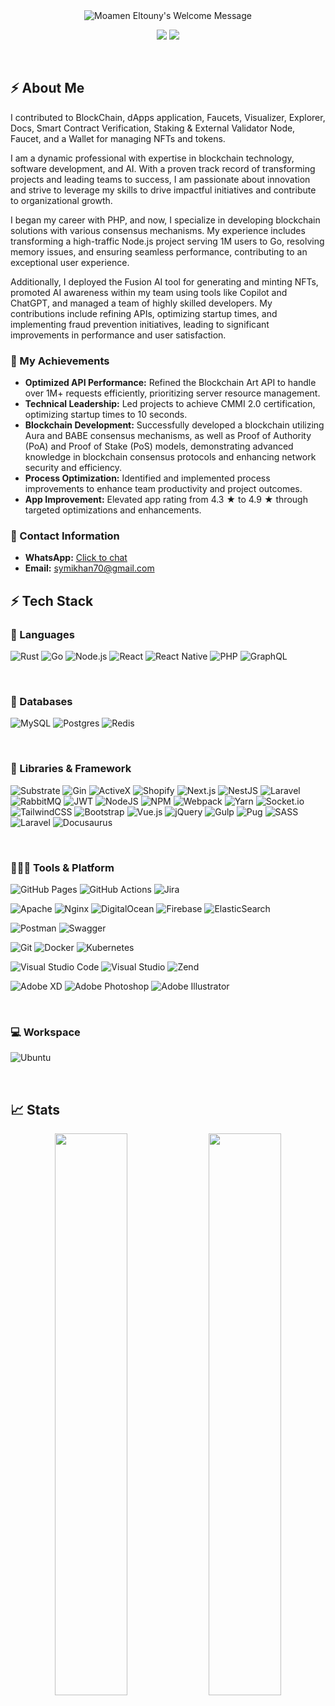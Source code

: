 <div align="center">
	<img alt="Moamen Eltouny's Welcome Message" src="https://readme-typing-svg.herokuapp.com/?lines=Welcome+to+Sulaman+Khan+GitHub&center=trueheight=55">
</div>

<p align="center">
	<a href="[https://www.linkedin.com/in/sulaman-khan-601ab9137](https://www.linkedin.com/in/sulaman-khan-601ab9137/)"><img src="https://img.shields.io/badge/LinkedIn-0077B5?style=for-the-badge&logo=linkedin&logoColor=white" /></a>
	<a href="[https://stackoverflow.com/questions/23921117/disable-only-full-group-by/23921234](https://stackoverflow.com/questions/23921117/disable-only-full-group-by/23921234)"><img src="https://img.shields.io/badge/Stack%20Overflow-F58025?style=for-the-badge&logo=stack-overflow&logoColor=white" /></a>
</p><br>

## ⚡ About Me

<p>
I contributed to BlockChain, dApps application, Faucets, Visualizer, Explorer, Docs, Smart Contract Verification, Staking & External Validator Node, Faucet, and a Wallet for managing NFTs and tokens.

I am a dynamic professional with expertise in blockchain technology, software development, and AI. With a proven track
record of transforming projects and leading teams to success, I am passionate about innovation and strive to leverage my
skills to drive impactful initiatives and contribute to organizational growth.

I began my career with PHP, and now, I specialize in developing blockchain solutions with various consensus mechanisms.
My experience includes transforming a high-traffic Node.js project serving 1M users to Go, resolving memory issues, and
ensuring seamless performance, contributing to an exceptional user experience.

Additionally, I deployed the Fusion AI tool for generating and minting NFTs, promoted AI awareness within my team using
tools like Copilot and ChatGPT, and managed a team of highly skilled developers. My contributions include refining APIs,
optimizing startup times, and implementing fraud prevention initiatives, leading to significant improvements in
performance and user satisfaction.
</p>

### 🎯 My Achievements

- **Optimized API Performance:** Refined the Blockchain Art API to handle over 1M+ requests efficiently, prioritizing
  server resource management.
- **Technical Leadership:** Led projects to achieve CMMI 2.0 certification, optimizing startup times to 10 seconds.
- **Blockchain Development:** Successfully developed a blockchain utilizing Aura and BABE consensus mechanisms, as well
  as Proof of Authority (PoA) and Proof of Stake (PoS) models, demonstrating advanced knowledge in blockchain consensus
  protocols and enhancing network security and efficiency.
- **Process Optimization:** Identified and implemented process improvements to enhance team productivity and project
  outcomes.
- **App Improvement:** Elevated app rating from 4.3 ★ to 4.9 ★ through targeted optimizations and enhancements.

### 📧 Contact Information

- **WhatsApp:** [Click to chat](https://wa.me/923167852626)
- **Email:** [symikhan70@gmail.com](mailto:symikhan70@gmail.com)

## ⚡ Tech Stack

### 🚀 Languages

![Rust](https://img.shields.io/badge/Rust-000000?style=for-the-badge&logo=rust&logoColor=white)
![Go](https://img.shields.io/badge/Go-00ADD8?style=for-the-badge&logo=go&logoColor=white)
![Node.js](https://img.shields.io/badge/Node.js-339933?style=for-the-badge&logo=nodedotjs&logoColor=white)
![React](https://img.shields.io/badge/React-61DAFB?style=for-the-badge&logo=react&logoColor=white)
![React Native](https://img.shields.io/badge/React%20Native-61DAFB?style=for-the-badge&logo=react&logoColor=white)
![PHP](https://img.shields.io/badge/php-%23777BB4.svg?style=for-the-badge&logo=php&logoColor=white)
![GraphQL](https://img.shields.io/badge/-GraphQL-E10098?style=for-the-badge&logo=graphql&logoColor=white)

<br>

### 💾 Databases

![MySQL](https://img.shields.io/badge/mysql-%2300f.svg?style=for-the-badge&logo=mysql&logoColor=white)
![Postgres](https://img.shields.io/badge/postgres-%23316192.svg?style=for-the-badge&logo=postgresql&logoColor=white)
![Redis](https://img.shields.io/badge/redis-%23DD0031.svg?style=for-the-badge&logo=redis&logoColor=white)

<br>

### 🧩 Libraries & Framework

![Substrate](https://img.shields.io/badge/Substrate-282828?style=for-the-badge&logo=substrate&logoColor=white)
![Gin](https://img.shields.io/badge/Gin-00ADD8?style=for-the-badge&logo=go&logoColor=white)
![ActiveX](https://img.shields.io/badge/ActiveX-1F425F?style=for-the-badge&logo=microsoft&logoColor=white)
![Shopify](https://img.shields.io/badge/Shopify-7AB55C?style=for-the-badge&logo=shopify&logoColor=white)
![Next.js](https://img.shields.io/badge/Next.js-000000?style=for-the-badge&logo=nextdotjs&logoColor=white)
![NestJS](https://img.shields.io/badge/NestJS-E0234E?style=for-the-badge&logo=nestjs&logoColor=white)
![Laravel](https://img.shields.io/badge/Laravel-FF2D20?style=for-the-badge&logo=laravel&logoColor=white)
![RabbitMQ](https://img.shields.io/badge/Rabbitmq-FF6600?style=for-the-badge&logo=rabbitmq&logoColor=white)
![JWT](https://img.shields.io/badge/JWT-black?style=for-the-badge&logo=JSON%20web%20tokens)
![NodeJS](https://img.shields.io/badge/node.js-6DA55F?style=for-the-badge&logo=node.js&logoColor=white)
![NPM](https://img.shields.io/badge/NPM-%23000000.svg?style=for-the-badge&logo=npm&logoColor=white)
![Webpack](https://img.shields.io/badge/webpack-%238DD6F9.svg?style=for-the-badge&logo=webpack&logoColor=black)
![Yarn](https://img.shields.io/badge/yarn-%232C8EBB.svg?style=for-the-badge&logo=yarn&logoColor=white)
![Socket.io](https://img.shields.io/badge/Socket.io-black?style=for-the-badge&logo=socket.io&badgeColor=010101)
![TailwindCSS](https://img.shields.io/badge/tailwindcss-%2338B2AC.svg?style=for-the-badge&logo=tailwind-css&logoColor=white)
![Bootstrap](https://img.shields.io/badge/bootstrap-%23563D7C.svg?style=for-the-badge&logo=bootstrap&logoColor=white)
![Vue.js](https://img.shields.io/badge/vuejs-%2335495e.svg?style=for-the-badge&logo=vuedotjs&logoColor=%234FC08D)
![jQuery](https://img.shields.io/badge/jquery-%230769AD.svg?style=for-the-badge&logo=jquery&logoColor=white)
![Gulp](https://img.shields.io/badge/GULP-%23CF4647.svg?style=for-the-badge&logo=gulp&logoColor=white)
![Pug](https://img.shields.io/badge/Pug-FFF?style=for-the-badge&logo=pug&logoColor=A86454)
![SASS](https://img.shields.io/badge/SASS-hotpink.svg?style=for-the-badge&logo=SASS&logoColor=white)
![Laravel](https://img.shields.io/badge/laravel-%23FF2D20.svg?style=for-the-badge&logo=laravel&logoColor=white)
![Docusaurus](https://img.shields.io/badge/Docusaurus-2D72D9?style=for-the-badge&logo=docusaurus&logoColor=white)

<br>

### 🧑🏻‍💻 Tools & Platform

![GitHub Pages](https://img.shields.io/badge/GitHub_Pages-100000?style=for-the-badge&logo=github&logoColor=white)
![GitHub Actions](https://img.shields.io/badge/GitHub_Actions-2088FF?style=for-the-badge&logo=github-actions&logoColor=white)
![Jira](https://img.shields.io/badge/jira-%230A0FFF.svg?style=for-the-badge&logo=jira&logoColor=white)

![Apache](https://img.shields.io/badge/apache-%23D42029.svg?style=for-the-badge&logo=apache&logoColor=white)
![Nginx](https://img.shields.io/badge/nginx-%23009639.svg?style=for-the-badge&logo=nginx&logoColor=white)
![DigitalOcean](https://img.shields.io/badge/DigitalOcean-%230167ff.svg?style=for-the-badge&logo=digitalOcean&logoColor=white)
![Firebase](https://img.shields.io/badge/firebase-%23039BE5.svg?style=for-the-badge&logo=firebase)
![ElasticSearch](https://img.shields.io/badge/-ElasticSearch-005571?style=for-the-badge&logo=elasticsearch)

![Postman](https://img.shields.io/badge/Postman-FF6C37?style=for-the-badge&logo=postman&logoColor=white)
![Swagger](https://img.shields.io/badge/-Swagger-%23Clojure?style=for-the-badge&logo=swagger&logoColor=white)

![Git](https://img.shields.io/badge/Git-F05032?style=for-the-badge&logo=git&logoColor=white)
![Docker](https://img.shields.io/badge/docker-%230db7ed.svg?style=for-the-badge&logo=docker&logoColor=white)
![Kubernetes](https://img.shields.io/badge/kubernetes-%23326ce5.svg?style=for-the-badge&logo=kubernetes&logoColor=white)

![Visual Studio Code](https://img.shields.io/badge/Visual%20Studio%20Code-0078d7.svg?style=for-the-badge&logo=visual-studio-code&logoColor=white)
![Visual Studio](https://img.shields.io/badge/Visual%20Studio-5C2D91.svg?style=for-the-badge&logo=visual-studio&logoColor=white)
![Zend](https://img.shields.io/badge/Zend-fff?style=for-the-badge&logo=zend&logoColor=0679EA)

![Adobe XD](https://img.shields.io/badge/Adobe%20XD-470137?style=for-the-badge&logo=Adobe%20XD&logoColor=#FF61F6)
![Adobe Photoshop](https://img.shields.io/badge/adobe%20photoshop-%2331A8FF.svg?style=for-the-badge&logo=adobe%20photoshop&logoColor=white)
![Adobe Illustrator](https://img.shields.io/badge/adobe%20illustrator-%23FF9A00.svg?style=for-the-badge&logo=adobe%20illustrator&logoColor=white)

<br>

### 💻 Workspace

![Ubuntu](https://img.shields.io/badge/Ubuntu-E95420?style=for-the-badge&logo=ubuntu&logoColor=white)

<br>

## 📈 Stats

<p align="center">
  <img width="48%" src="https://github-readme-stats.vercel.app/api?username=slmnV0&show_icons=true&count_private=true&theme=react&hide_border=true&bg_color=0D1117" />
  <img width="48%" src="https://github-readme-streak-stats.herokuapp.com/?user=slmnV0&theme=black-ice&hide_border=true&stroke=0000&background=0D1117&ring=60D9FA&fire=60D9FA&currStreakLabel=60D9FA" />
</p>
